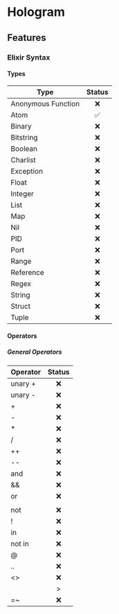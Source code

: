 # Hologram

## Features

### Elixir Syntax

#### Types

| Type               | Status             |
| ------------------ |:------------------:|
| Anonymous Function | :x:                |
| Atom               | :white_check_mark: |
| Binary             | :x:                |
| Bitstring          | :x:                |     
| Boolean            | :x:                |     
| Charlist           | :x:                |     
| Exception          | :x:                |     
| Float              | :x:                |     
| Integer            | :x:                |     
| List               | :x:                |     
| Map                | :x:                |     
| Nil                | :x:                |     
| PID                | :x:                |     
| Port               | :x:                |     
| Range              | :x:                |     
| Reference          | :x:                |     
| Regex              | :x:                |     
| String             | :x:                |     
| Struct             | :x:                |     
| Tuple              | :x:                |     

#### Operators

##### General Operators

| Operator | Status             |
| -------- |:------------------:|
| unary +  | :x:                |
| unary -  | :x:                |
| +        | :x:                |
| -        | :x:                |
| *        | :x:                |
| /        | :x:                |
| ++       | :x:                |
| --       | :x:                |
| and      | :x:                |
| &&       | :x:                |
| or       | :x:                |
| ||       | :x:                |
| not      | :x:                |
| !        | :x:                |
| in       | :x:                |
| not in   | :x:                |
| @        | :x:                |
| ..       | :x:                |
| <>       | :x:                |
| |>       | :x:                |
| =~       | :x:                |


